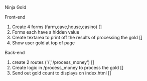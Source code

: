 Ninja Gold

Front-end
1) Create 4 forms (farm,cave,house,casino) []
2) Forms each have a hidden value
3) Create textarea to print off the results of processing the gold []
4) Show user gold at top of page

Back-end
1) create 2 routes ('/','/process_money') []
2) Create logic in /process_money to process the gold []
3) Send out gold count to displays on index.html []